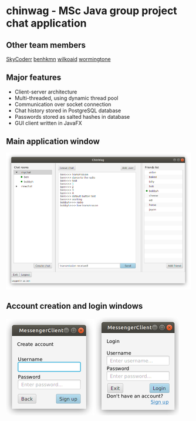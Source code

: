 # chinwag - MSc Java group project chat application

## Other team members

[SkyCoderr](https://github.com/SkyCoderr)
[benhkmn](https://github.com/benhkmn)
[wilkoaid](https://github.com/wilkoaid)
[wormingtone](https://github.com/wormingtone)


## Major features

* Client-server architecture
* Multi-threaded, using dynamic thread pool
* Communication over socket connection
* Chat history stored in PostgreSQL database
* Passwords stored as salted hashes in database
* GUI client written in JavaFX

## Main application window

![main](images/Main.png)

## Account creation and login windows

![create account](images/CreateAccount.png) ![login](images/Login.png)
